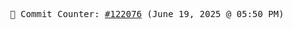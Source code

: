 <p align="center">
    <samp>
        📮 Commit Counter: <a href="https://github.com/Javascript-void0/Javascript-void0/commits/main">#122076</a> (June 19, 2025 @ 05:50 PM)
    </samp>
</p>